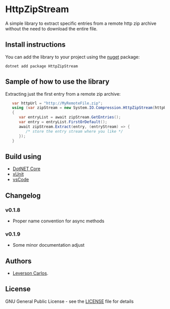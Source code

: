 # HttpZipStream 
A simple library to extract specific entries from a remote http zip archive without the need to download the entire file. 

## Install instructions
You can add the library to your project using the [nuget](https://www.nuget.org/packages/HttpZipStream) package: 
```
dotnet add package HttpZipStream
```

## Sample of how to use the library
Extracting just the first entry from a remote zip archive: 
```csharp 
   var httpUrl = "http://MyRemoteFile.zip"; 
   using (var zipStream = new System.IO.Compression.HttpZipStream(httpUrl)) 
   { 
      var entryList = await zipStream.GetEntries(); 
      var entry = entryList.FirstOrDefault(); 
      await zipStream.Extract(entry, (entryStream) => { 
         /* store the entry stream where you like */
      }); 
   }
``` 

## Build using
* [DotNET Core](https://dotnet.github.io)
* [xUnit](https://xunit.github.io)
* [vsCode](https://github.com/Microsoft/vscode) 

## Changelog
### v0.1.8
* Proper name convention for async methods

### v0.1.9
* Some minor documentation adjust

## Authors
* [Leverson Carlos](https://github.com/LeversonCarlos). 

## License
GNU General Public License - see the [LICENSE](LICENSE) file for details
